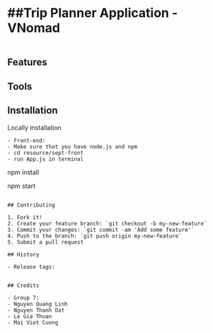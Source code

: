 

##Trip Planner Application - VNomad 
================

<Project Short Description>
<img src=> <Preview Image>
  
## Features 


## Tools 

  
## Installation

Locally installation

   ```
 - Front-end: 
   - Make sure that you have node.js and npm
   - cd resource/sept-front
   - run App.js in terminal
   ```
   npm install
  
   npm start
   ```

## Contributing

1. Fork it!
2. Create your feature branch: `git checkout -b my-new-feature`
3. Commit your changes: `git commit -am 'Add some feature'`
4. Push to the branch: `git push origin my-new-feature`
5. Submit a pull request 

## History

- Release tags:


## Credits

- Group 7: 
  - Nguyen Quang Linh 
  - Nguyen Thanh Dat
  - Le Gia Thuan
  - Mai Viet Cuong




